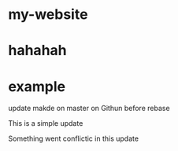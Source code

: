 # my-website
# hahahah
# example

update makde on master on Githun before rebase

This is a simple update

Something went conflictic in this update 
